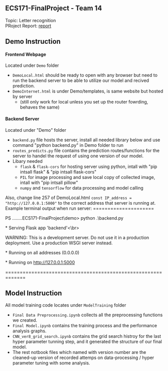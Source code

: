 ## ECS171-FinalProject - Team 14
Topic: Letter recognition</br>
PRoject Report: [report]()

## Demo Instruction
#### Frontend Webpage
Located under `Demo` folder
- `DemoLocal.html` should be ready to open with any browser but need to run the backend server to be able to utilize our model and recived prediction.
- `DemoInternet.html` is under Demo/templates, is same website but hosted by server 
  - (still only work for local unless you set up the router fowrding, behaves the same)

#### Backend Server
Located under "Demo" folder
- `backend.py` file hosts the server, install all needed library below and use command "python backend.py" in Demo folder to run
- `routes_predicts.py` file contains the prediction routes/functions for the server to handel the request of using one version of our model.
- Libary needed
  - `flask` & `flask-cors` for hosting server using python, intall with "pip intsall flask" & "pip intsall flask-cors"
  - `PIL` for image processing and save local copy of collected image, intall with "pip intsall pillow"
  - `numpy` and `tensorflow` for data processing and model calling

Also, change line 257 of DemoLocal.html `const IP_address = "http://127.0.0.1:5000"` to the correct address that server is running at.
Example terminal output when run server: =====================

PS ........ECS171-FinalProject\demo> python .\backend.py

 \* Serving Flask app 'backend'<\br>
 
WARNING: This is a development server. Do not use it in a production deployment. Use a production WSGI server instead.

 \* Running on all addresses (0.0.0.0)
 
 \* Running on http://127.0.0.1:5000
 
 =============================================================


## Model Instruction
All model training code locates under `ModelTraining` folder
- `Final Data Preprocessing.ipynb` collects all the preprocessing functions we created.
- `Final Model.ipynb` contains the training process and the performance analysis graphs.
- `CNN_ver8_grid_search.ipynb` contains the grid search histroy for the last hyper parameter tunning step, and it generated the structure of our final model.
- The rest notbook files which named with version number are the cleaned-up version of recorded attemps on data-processing / hyper parameter tuning with some analysis.
